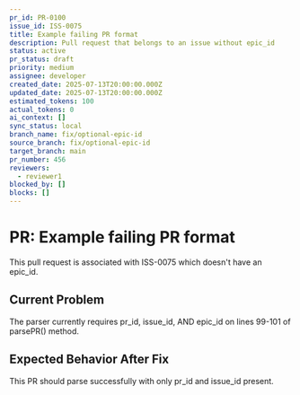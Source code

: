 ```yaml
---
pr_id: PR-0100
issue_id: ISS-0075
title: Example failing PR format
description: Pull request that belongs to an issue without epic_id
status: active
pr_status: draft
priority: medium
assignee: developer
created_date: 2025-07-13T20:00:00.000Z
updated_date: 2025-07-13T20:00:00.000Z
estimated_tokens: 100
actual_tokens: 0
ai_context: []
sync_status: local
branch_name: fix/optional-epic-id
source_branch: fix/optional-epic-id
target_branch: main
pr_number: 456
reviewers:
  - reviewer1
blocked_by: []
blocks: []
---
```


# PR: Example failing PR format

This pull request is associated with ISS-0075 which doesn't have an epic_id.

## Current Problem
The parser currently requires pr_id, issue_id, AND epic_id on lines 99-101 of parsePR() method.

## Expected Behavior After Fix
This PR should parse successfully with only pr_id and issue_id present.